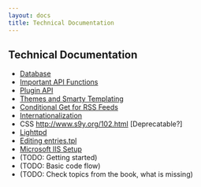 ```yaml
---
layout: docs
title: Technical Documentation
---
```


## Technical Documentation

*  [Database](database.html)
*  [Important API Functions](functions.html)
*  [Plugin API](plugin-api.html)
*  [Themes and Smarty Templating](themes.html)
*  [Conditional Get for RSS Feeds](conditional-get.html)
*  [Internationalization](internationalization.html)
*  CSS http://www.s9y.org/102.html [Deprecatable?]
*  [Lighttpd](lighttpd.html)
*  [Editing entries.tpl](entries_tpl.html)
*  [Microsoft IIS Setup](iis-setup.html)
*  (TODO: Getting started)
*  (TODO: Basic code flow)
*  (TODO: Check topics from the book, what is missing)

